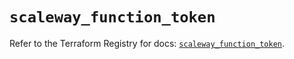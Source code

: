 # `scaleway_function_token`

Refer to the Terraform Registry for docs: [`scaleway_function_token`](https://registry.terraform.io/providers/scaleway/scaleway/2.59.0/docs/resources/function_token).
